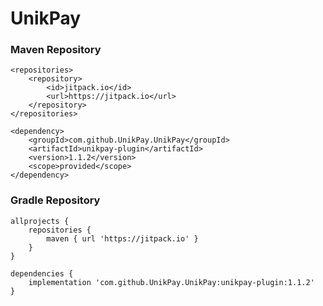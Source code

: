 # UnikPay


### Maven Repository

```
<repositories>
    <repository>
        <id>jitpack.io</id>
        <url>https://jitpack.io</url>
    </repository>
</repositories>
```
```
<dependency>
    <groupId>com.github.UnikPay.UnikPay</groupId>
    <artifactId>unikpay-plugin</artifactId>
    <version>1.1.2</version>
    <scope>provided</scope>
</dependency>
```
### Gradle Repository

```
allprojects {
    repositories {
        maven { url 'https://jitpack.io' }
    }
}

```

```
dependencies {
    implementation 'com.github.UnikPay.UnikPay:unikpay-plugin:1.1.2'
}

```
